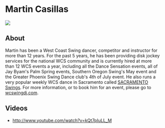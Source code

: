 # Martin Casillas
<img src="https://s1dancefest.s3.amazonaws.com/Martin%20Casillas.jpg" />

## About
Martin has been a West Coast Swing dancer, competitor and instructor for more than 12 years.  For the past 5 years, he has been providing disk jockey services for the national WCS community and is currently hired at more than 12 WCS events a year, including all the Dance Sensation events, all of Jay Byam's Palm Spring events, Southern Oregon Swing's May event and the Greater Phoenix Swing Dance club's 4th of July event.  He also runs a very popular weekly WCS dance in Sacramento called <a href="http://SACswings.com">SACRAMENTO Swings</a>. For more information, or to book him for an event, please go to <a href="wcswingdj.com">wcswingdj.com</a>.

## Videos
* http://www.youtube.com/watch?v=kQt7pIuLL_M
